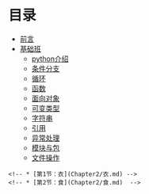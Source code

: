 # 目录

* [前言](README.md)
* [基础班](基础班/README.md)
	* [python介绍](基础班/python介绍.md)
	* [条件分支](基础班/条件分支.md)
	* [循环](基础班/while循环.md)
	* [函数](基础班/函数.md)
	* [面向对象](基础班/面向对象.md)
	* [可变类型](基础班/可变类型.md)
	* [字符串](基础班/字符串.md)
	* [引用](基础班/引用.md)
	* [异常处理](基础班/异常处理.md)
	* [模块与包](基础班/模块与包.md)
	* [文件操作](基础班/文件操作.md)
<!-- * [就业班](就业班/README.md) -->
	<!-- * [第1节：衣](Chapter2/衣.md) -->
	<!-- * [第2节：食](Chapter2/食.md)  -->

